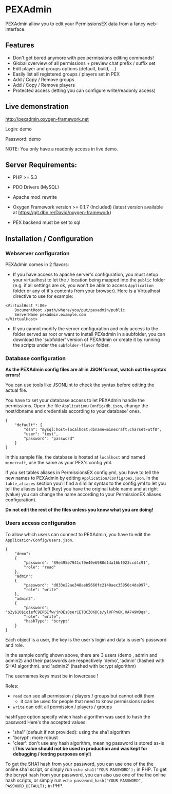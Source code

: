 PEXAdmin
===========

PEXAdmin allow you to edit your PermissionsEX data from a fancy web-interface.

Features
--------------
* Don't get bored anymore with pex permissions editing commands!
* Global overview of all permissions + preview chat prefix / suffix set
* Edit player and groups options (default, build, ...)
* Easily list all registered groups / players set in PEX
* Add / Copy / Remove groups
* Add / Copy / Remove players
* Protected access (letting you can configure write/readonly access)

Live demonstration
--------------
http://pexadmin.oxygen-framework.net

Login: demo

Password: demo

NOTE: You only have a readonly access in live demo.

Server Requirements:
--------------
- PHP >= 5.3
- PDO Drivers (MySQL)
- Apache mod_rewrite

- Oxygen Framework version >= 0.1.7 (Included)
(latest version available at https://git.dbn.re/David/oxygen-framework)

- PEX backend must be set to sql

Installation / Configuration
--------------

### Webserver configuration

PEXAdmin comes in 2 flavors:

- If you have access to apache server's configuration, you must setup your virtualhost to let the `/` location being mapped into the `public` folder (e.g. if all settings are ok, you won't be able to access `Application` folder or any of it's contents from your browser).
Here is a Virtualhost directive to use for example:

```
<VirtualHost *:80>
    DocumentRoot /path/where/you/put/pexadmin/public
    ServerName pexadmin.example.com
</VirtualHost>
```

- If you cannot modify the server configuration and only access to the folder served as root or want to install PEXadmin in a subfolder, you can download the 'subfolder' version of PEXAdmin or create it by running the scripts under the `subfolder-flavor` folder.

### Database configuration

**As the PEXAdmin config files are all in JSON format, watch out the syntax errors!**

You can use tools like JSONLint to check the syntax before editing the actual file.

You have to set your database access to let PEXAdmin handle the permissions.
Open the file `Application/Config/db.json`, change the host/dbname and credentials according to your database' ones.

```
{
    "default": {
        "dsn": "mysql:host=localhost;dbname=minecraft;charset=utf8",
        "user": "test",
        "password": "password"
    }
}
```
In this sample file, the database is hosted at `localhost` and named `minecraft`, use the same as your PEX's config.yml.

If you set tables aliases in PermissionsEX config.yml, you have to tell the new names to PEXAdmin by editing `Application/Config/pex.json`.
In the `table_aliases` section you'll find a similar syntax to the config.yml to let you tell the aliases (at left (key) you have the original table name and at right (value) you can change the name according to your PermissionEX aliases configuration).

**Do not edit the rest of the files unless you know what you are doing!**

### Users access configuration

To allow which users can connect to PEXAdmin, you have to edit the `Application/Config/users.json`.

```
{
	"demo":
	{
		"password": "89e495e7941cf9e40e6980d14a16bf023ccd4c91",
		"role": "read"
	},
	"admin":
	{
		"password": "d033e22ae348aeb5660fc2140aec35850c4da997",
		"role": "write"
	},
	"admin2":
	{
		"password": "$2y$10$iqiefC9ER6Ifw/jnOEs8ser1ETQCZ0KDCs/ylVFPnGK.OA749WDqa",
		"role": "write",
		"hashType": "bcrypt"
	}
}
```

Each object is a user, the key is the user's login and data is user's password and role.

In the sample config shown above, there are 3 users (demo , admin and admin2) and their passwords are respectively 'demo', 'admin' (hashed with SHA1 algorithm). and 'admin2' (hashed with bcrypt algorithm)

The usernames keys must be in lowercase !

Roles:
* `read` can see all permission / players / groups but cannot edit them
    * it can be used for people that need to know permissions nodes
* `write` can edit all permission / players / groups

hashType option specify which hash algorithm was used to hash the password
Here's the accepted values:
* 'sha1' (default if not provided): using the sha1 algorithm
* 'bcrypt': more robust
* 'clear': don't use any hash algorithm, meaning password is stored as-is (**This value should not be used in production and was kept for debugging / testing purposes only!**)

To get the SHA1 hash from your password, you can use one of the the online sha1 script, or simply run `echo sha1('YOUR PASSWORD');` in PHP.
To get the bcrypt hash from your password, you can also use one of the the online hash scripts, or simply run `echo password_hash("YOUR PASSWORD", PASSWORD_DEFAULT);` in PHP.
